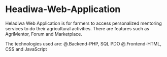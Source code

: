# Headiwa-Web-Application
Heladiwa Web Application is for farmers to access personalized mentoring services to do their agricultural activities. There are features such as AgriMentor, Forum and Marketplace. 

The technologies used are:
@.Backend-PHP, SQL PDO
@.Frontend-HTML, CSS and JavaScript

